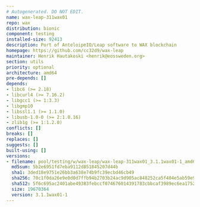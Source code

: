 ```yaml
---
# Autogenerated. DO NOT EDIT.
name: wax-leap-311wax01
repo: wax
distribution: bionic
component: testing
installed-size: 92413
description: Port of AnteloipeIO/Leap software to WAX blockchain
homepage: https://github.com/cc32d9/wax-leap
maintainer: Henrik Hautakoski <henrik@eossweden.org>
section: utils
priority: optional
architecture: amd64
pre-depends: []
depends:
- libc6 (>= 2.18)
- libcurl4 (>= 7.16.2)
- libgcc1 (>= 1:3.3)
- libgmp10
- libssl1.1 (>= 1.1.0)
- libusb-1.0-0 (>= 2:1.0.16)
- zlib1g (>= 1:1.2.0)
conflicts: []
breaks: []
replaces: []
suggests: []
built-using: []
versions:
- filename: pool/testing/w/wax-leap/wax-leap-311wax01_3.1.1wax01-1_amd64.deb
  md5sum: 5b2e6951fd7eba9112d851845207d44b
  sha1: 3ded18e9751e26bb3a638e74b9fc39ecbd46cb49
  sha256: 70c1f0da26e9e0d0d7ffb94b2703b24ac9d905ac848252ca5f404e5ab59e94a6
  sha512: 5f6c695ac2401abe49383febccf074676014391783cbbcaf3989ec6ea1752d6f2ecf59c8182e79d915e8b8bbb8e097a41e12593a5ba07b9a5bf4935bd80cdfd8
  size: 19670364
  version: 3.1.1wax01-1
---
```

